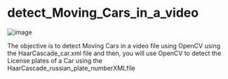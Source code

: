 # detect_Moving_Cars_in_a_video
![image](https://user-images.githubusercontent.com/70312166/118495646-05067a80-b741-11eb-9e2f-780887b9296b.png)

The objective  is  to  detect  Moving  Cars  in a video  file using OpenCV using the HaarCascade_car.xml file and then, you will use OpenCV to detect the License plates of a Car using the HaarCascade_russian_plate_numberXMLfile
